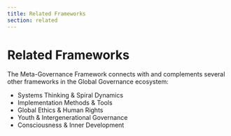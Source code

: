```yaml
---
title: Related Frameworks
section: related
---
```


# Related Frameworks

The Meta-Governance Framework connects with and complements several other frameworks in the Global Governance ecosystem:

- Systems Thinking & Spiral Dynamics
- Implementation Methods & Tools
- Global Ethics & Human Rights
- Youth & Intergenerational Governance
- Consciousness & Inner Development
